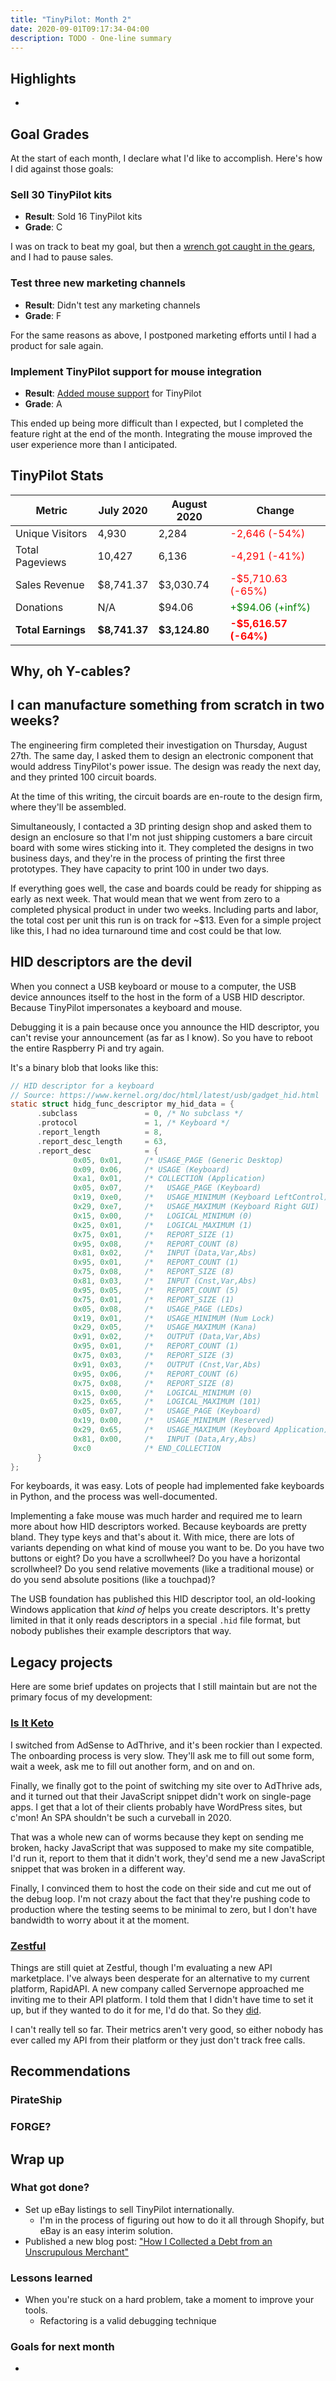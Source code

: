 ```yaml
---
title: "TinyPilot: Month 2"
date: 2020-09-01T09:17:34-04:00
description: TODO - One-line summary
---
```


## Highlights

*

## Goal Grades

At the start of each month, I declare what I'd like to accomplish. Here's how I did against those goals:

### Sell 30 TinyPilot kits

* **Result**: Sold 16 TinyPilot kits
* **Grade**: C

I was on track to beat my goal, but then a [wrench got caught in the gears](#why-oh-y-cables), and I had to pause sales.

### Test three new marketing channels

* **Result**: Didn't test any marketing channels
* **Grade**: F

For the same reasons as above, I postponed marketing efforts until I had a product for sale again.

### Implement TinyPilot support for mouse integration

* **Result**: [Added mouse support](https://github.com/mtlynch/tinypilot/pull/125) for TinyPilot
* **Grade**: A

This ended up being more difficult than I expected, but I completed the feature right at the end of the month. Integrating the mouse improved the user experience more than I anticipated.

## TinyPilot Stats

| Metric             | July 2020     | August 2020   | Change                                         |
| ------------------ | ------------- | ------------- | ---------------------------------------------- |
| Unique Visitors    | 4,930         | 2,284         | <font color="red">-2,646 (-54%)</font>         |
| Total Pageviews    | 10,427        | 6,136         | <font color="red">-4,291 (-41%)</font>         |
| Sales Revenue      | $8,741.37     | $3,030.74     | <font color="red">-$5,710.63 (-65%)</font>     |
| Donations          | N/A           | $94.06        | <font color="green">+$94.06 (+inf%)</font>     |
| **Total Earnings** | **$8,741.37** | **$3,124.80** | **<font color="red">-$5,616.57 (-64%)</font>** |

## Why, oh Y-cables?

## I can manufacture something from scratch in two weeks?

The engineering firm completed their investigation on Thursday, August 27th. The same day, I asked them to design an electronic component that would address TinyPilot's power issue. The design was ready the next day, and they printed 100 circuit boards.

At the time of this writing, the circuit boards are en-route to the design firm, where they'll be assembled.

Simultaneously, I contacted a 3D printing design shop and asked them to design an enclosure so that I'm not just shipping customers a bare circuit board with some wires sticking into it. They completed the designs in two business days, and they're in the process of printing the first three prototypes. They have capacity to print 100 in under two days.

If everything goes well, the case and boards could be ready for shipping as early as next week. That would mean that we went from zero to a completed physical product in under two weeks. Including parts and labor, the total cost per unit this run is on track for ~$13. Even for a simple project like this, I had no idea turnaround time and cost could be that low.

## HID descriptors are the devil

When you connect a USB keyboard or mouse to a computer, the USB device announces itself to the host in the form of a USB HID descriptor. Because TinyPilot impersonates a keyboard and mouse.

Debugging it is a pain because once you announce the HID descriptor, you can't revise your announcement (as far as I know). So you have to reboot the entire Raspberry Pi and try again.

It's a binary blob that looks like this:

```c
// HID descriptor for a keyboard
// Source: https://www.kernel.org/doc/html/latest/usb/gadget_hid.html
static struct hidg_func_descriptor my_hid_data = {
      .subclass               = 0, /* No subclass */
      .protocol               = 1, /* Keyboard */
      .report_length          = 8,
      .report_desc_length     = 63,
      .report_desc            = {
              0x05, 0x01,     /* USAGE_PAGE (Generic Desktop)           */
              0x09, 0x06,     /* USAGE (Keyboard)                       */
              0xa1, 0x01,     /* COLLECTION (Application)               */
              0x05, 0x07,     /*   USAGE_PAGE (Keyboard)                */
              0x19, 0xe0,     /*   USAGE_MINIMUM (Keyboard LeftControl) */
              0x29, 0xe7,     /*   USAGE_MAXIMUM (Keyboard Right GUI)   */
              0x15, 0x00,     /*   LOGICAL_MINIMUM (0)                  */
              0x25, 0x01,     /*   LOGICAL_MAXIMUM (1)                  */
              0x75, 0x01,     /*   REPORT_SIZE (1)                      */
              0x95, 0x08,     /*   REPORT_COUNT (8)                     */
              0x81, 0x02,     /*   INPUT (Data,Var,Abs)                 */
              0x95, 0x01,     /*   REPORT_COUNT (1)                     */
              0x75, 0x08,     /*   REPORT_SIZE (8)                      */
              0x81, 0x03,     /*   INPUT (Cnst,Var,Abs)                 */
              0x95, 0x05,     /*   REPORT_COUNT (5)                     */
              0x75, 0x01,     /*   REPORT_SIZE (1)                      */
              0x05, 0x08,     /*   USAGE_PAGE (LEDs)                    */
              0x19, 0x01,     /*   USAGE_MINIMUM (Num Lock)             */
              0x29, 0x05,     /*   USAGE_MAXIMUM (Kana)                 */
              0x91, 0x02,     /*   OUTPUT (Data,Var,Abs)                */
              0x95, 0x01,     /*   REPORT_COUNT (1)                     */
              0x75, 0x03,     /*   REPORT_SIZE (3)                      */
              0x91, 0x03,     /*   OUTPUT (Cnst,Var,Abs)                */
              0x95, 0x06,     /*   REPORT_COUNT (6)                     */
              0x75, 0x08,     /*   REPORT_SIZE (8)                      */
              0x15, 0x00,     /*   LOGICAL_MINIMUM (0)                  */
              0x25, 0x65,     /*   LOGICAL_MAXIMUM (101)                */
              0x05, 0x07,     /*   USAGE_PAGE (Keyboard)                */
              0x19, 0x00,     /*   USAGE_MINIMUM (Reserved)             */
              0x29, 0x65,     /*   USAGE_MAXIMUM (Keyboard Application) */
              0x81, 0x00,     /*   INPUT (Data,Ary,Abs)                 */
              0xc0            /* END_COLLECTION                         */
      }
};
```

For keyboards, it was easy. Lots of people had implemented fake keyboards in Python, and the process was well-documented.

Implementing a fake mouse was much harder and required me to learn more about how HID descriptors worked. Because keyboards are pretty bland. They type keys and that's about it. With mice, there are lots of variants depending on what kind of mouse you want to be. Do you have two buttons or eight? Do you have a scrollwheel? Do you have a horizontal scrollwheel? Do you send relative movements (like a traditional mouse) or do you send absolute positions (like a touchpad)?

The USB foundation has published this HID descriptor tool, an old-looking Windows application that *kind of* helps you create descriptors. It's pretty limited in that it only reads descriptors in a special `.hid` file format, but nobody publishes their example descriptors that way.

## Legacy projects

Here are some brief updates on projects that I still maintain but are not the primary focus of my development:

### [Is It Keto](https://isitketo.org)

I switched from AdSense to AdThrive, and it's been rockier than I expected. The onboarding process is very slow. They'll ask me to fill out some form, wait a week, ask me to fill out another form, and on and on. 

Finally, we finally got to the point of switching my site over to AdThrive ads, and it turned out that their JavaScript snippet didn't work on single-page apps. I get that a lot of their clients probably have WordPress sites, but c'mon! An SPA shouldn't be such a curveball in 2020.

That was a whole new can of worms because they kept on sending me broken, hacky JavaScript that was supposed to make my site compatible, I'd run it, report to them that it didn't work, they'd send me a new JavaScript snippet that was broken in a different way.

Finally, I convinced them to host the code on their side and cut me out of the debug loop. I'm not crazy about the fact that they're pushing code to production where the testing seems to be minimal to zero, but I don't have bandwidth to worry about it at the moment.

### [Zestful](https://zestfuldata.com)

Things are still quiet at Zestful, though I'm evaluating a new API marketplace. I've always been desperate for an alternative to my current platform, RapidAPI. A new company called Servernope approached me inviting me to their API platform. I told them that I didn't have time to set it up, but if they wanted to do it for me, I'd do that. So they [did](https://www.servernope.com/store/service/ZestfulData/Zestful).

I can't really tell so far. Their metrics aren't very good, so either nobody has ever called my API from their platform or they just don't track free calls.

## Recommendations

### PirateShip

### FORGE?

## Wrap up

### What got done?

* Set up eBay listings to sell TinyPilot internationally.
  * I'm in the process of figuring out how to do it all through Shopify, but eBay is an easy interim solution.
* Published a new blog post: ["How I Collected a Debt from an Unscrupulous Merchant"](https://mtlynch.io/collect-debt/)

### Lessons learned

* When you're stuck on a hard problem, take a moment to improve your tools.
  * Refactoring is a valid debugging technique

### Goals for next month

*